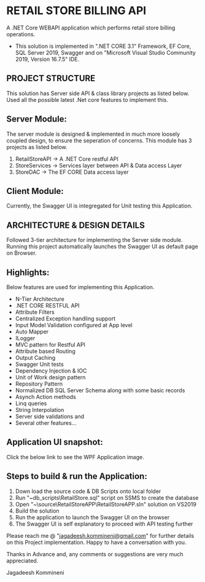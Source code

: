 
# RETAIL STORE BILLING API

A .NET Core WEBAPI application which performs retail store billing operations.

* This solution is implemented in ".NET CORE 3.1" Framework, EF Core, SQL Server 2019, Swagger and on "Microsoft Visual Studio Community 2019, Version 16.7.5" IDE.


PROJECT STRUCTURE
-----------------

This solution has Server side API & class library projects as listed below. Used all the possible latest .Net core features to implement this.

  Server Module: 
  -------------
  The server module is designed & implemented in much more loosely coupled design, to ensure the seperation of concerns. This module has 3 projects as listed below.
  
  1. RetailStoreAPI    -> A .NET Core restful API 
  2. StoreServices     -> Services layer between API &  Data access Layer 
  3. StoreDAC          -> The EF CORE Data access layer

  Client Module:
  --------------
  
  Currently, the Swagger UI is integregated for Unit testing this Application.
  
  
ARCHITECTURE & DESIGN DETAILS
-----------------------------

Followed 3-tier architecture for implementing the Server side module. Running this project automatically launches the Swagger UI as default page on Browser.


Highlights:
-----------

Below features are used for implementing this Application. 

  * N-Tier Architecture
  * .NET CORE RESTFUL API
  * Attribute Filters
  * Centralized Exception handling support
  * Input Model Validation configured at App level
  * Auto Mapper
  * ILogger
  * MVC pattern for Restful API
  * Attribute based Routing
  * Output Caching
  * Swagger Unit tests
  * Dependency Injection & IOC
  * Unit of Work design pattern
  * Repository Pattern
  * Normalized DB SQL Server Schema along with some basic records
  * Asynch Action methods
  * Linq queries  
  * String Interpolation
  * Server side validations
  and 
  * Several other features... 


Application UI snapshot:
-----------------------

Click the below link to see the WPF Application image.

Steps to build & run the Application:
-------------------------------------

1. Down load the source code & DB Scripts onto local folder
2. Run "~db_scripts\RetailStore.sql" script on SSMS to create the database
3. Open "~\source\RetailStoreAPP\RetailStoreAPP.sln" solution on VS2019
4. Build the solution
5. Run the application to launch the Swagger UI on the browser
6. The Swagger UI is self explanatory to proceed with API testing further


Please reach me @ "jagadeesh.kommineni@gmail.com" for further details on this Project implementation. Happy to have a conversation with you.

Thanks in Advance and, any comments or suggestions are very much appreciated.


Jagadeesh Kommineni

